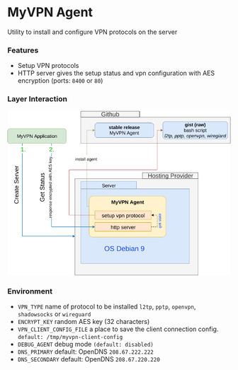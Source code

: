 # MyVPN Agent

Utility to install and configure VPN protocols on the server

### Features

* Setup VPN protocols
* HTTP server gives the setup status and vpn configuration with AES encryption (ports: `8400` or `80`)

### Layer Interaction

![Screenshot](diagram.png)

### Environment

* `VPN_TYPE` name of protocol to be installed `l2tp`, `pptp`, `openvpn`, `shadowsocks` or `wireguard`
* `ENCRYPT_KEY` random AES key (32 characters)
* `VPN_CLIENT_CONFIG_FILE` a place to save the client connection config. `default: /tmp/myvpn-client-config`
* `DEBUG_AGENT` debug mode `(default: disabled)`
* `DNS_PRIMARY` default: OpenDNS `208.67.222.222`
* `DNS_SECONDARY` default: OpenDNS `208.67.220.220`